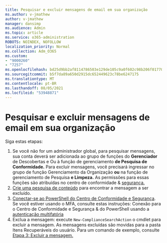 ```yaml
---
title: Pesquisar e excluir mensagens de email em sua organização
ms.author: v-jmathew
author: v-jmathew
manager: dansimp
ms.audience: Admin
ms.topic: article
ms.service: o365-administration
ROBOTS: NOINDEX, NOFOLLOW
localization_priority: Normal
ms.collection: Adm_O365
ms.custom:
- "9000260"
- "7257"
ms.openlocfilehash: bd25d9bb2af8114786503e129de105c9a0f602c98b206f01770605d1957e3a1b
ms.sourcegitcommit: b5f7da89a650d2915dc652449623c78be6247175
ms.translationtype: MT
ms.contentlocale: pt-BR
ms.lasthandoff: 08/05/2021
ms.locfileid: "53948871"
---
```

# <a name="search-for-and-delete-email-messages-in-your-organization"></a>Pesquisar e excluir mensagens de email em sua organização

Siga estas etapas:

1. Se você não for um administrador global, para pesquisar mensagens, sua conta deverá ser adicionada ao grupo de funções do **Gerenciador** de Descobertas e Ou à função de gerenciamento **de Pesquisa de Conformidade.** Para excluir mensagens, você precisará ingressar no grupo de função Gerenciamento da Organização **ou** na função de gerenciamento de Pesquisa **e Limpeza.** As permissões para essas funções são atribuídas no centro de conformidade & [segurança.](https://protection.office.com)
2. [Crie uma pesquisa de conteúdo](https://docs.microsoft.com/office365/securitycompliance/content-search) para encontrar a mensagem a ser excluído.
3. [Conectar-se ao PowerShell do Centro de Conformidade e Segurança](https://docs.microsoft.com/powershell/exchange/office-365-scc/connect-to-scc-powershell/connect-to-scc-powershell). Se você estiver usando o MFA, consulte estas instruções: Conexão para o Centro de Conformidade e Segurança & do PowerShell usando a [autenticação multifatória](https://docs.microsoft.com/powershell/exchange/office-365-scc/connect-to-scc-powershell/mfa-connect-to-scc-powershell)
4. Exclua a mensagem: execute `New-ComplianceSearchAction` o cmdlet para excluir a mensagem. As mensagens excluídas são movidas para a pasta Itens Recuperáveis do usuário. Para um comando de exemplo, consulte [Etapa 3: Excluir a mensagem.](https://docs.microsoft.com/office365/securitycompliance/search-for-and-delete-messages-in-your-organization)
